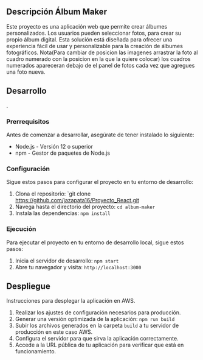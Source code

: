 ## Descripción Álbum Maker

Este proyecto es una aplicación web que permite crear álbumes personalizados. 
Los usuarios pueden seleccionar fotos, para crear su propio álbum digital. 
Esta solución está diseñada para ofrecer una experiencia fácil de usar y personalizable para la creación de álbumes fotográficos.
Nota(Para cambiar de posicion las imagenes arrastrar la foto al cuadro numerado con la posicion en la que la quiere colocar) los cuadros numerados apareceran debajo de el panel de fotos cada vez que agregues una foto nueva.

## Desarrollo
.
### Prerrequisitos

Antes de comenzar a desarrollar, asegúrate de tener instalado lo siguiente:

- Node.js - Versión 12 o superior
- npm - Gestor de paquetes de Node.js

### Configuración

Sigue estos pasos para configurar el proyecto en tu entorno de desarrollo:

1. Clona el repositorio: `git clone https://github.com/jazapata16/Proyecto_React.git
2. Navega hasta el directorio del proyecto: `cd album-maker`
3. Instala las dependencias: `npm install`

### Ejecución

Para ejecutar el proyecto en tu entorno de desarrollo local, sigue estos pasos:

1. Inicia el servidor de desarrollo: `npm start`
2. Abre tu navegador y visita: `http://localhost:3000`

## Despliegue
Instrucciones para desplegar la aplicación en AWS.
1. Realizar los ajustes de configuración necesarios para producción.
2. Generar una versión optimizada de la aplicación: `npm run build`
3. Subir los archivos generados en la carpeta `build` a tu servidor de producción en este caso AWS.
4. Configura el servidor para que sirva la aplicación correctamente.
5. Accede a la URL pública de tu aplicación para verificar que está en funcionamiento.
